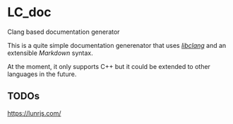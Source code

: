 # LC_doc
 Clang based documentation generator


This is a quite simple documentation generenator that uses [*libclang*](https://clang.llvm.org/doxygen/group__CINDEX.html) and an extensible *Markdown* syntax.

At the moment, it only supports C++ but it could be extended to other languages in the future.

## TODOs
https://lunrjs.com/